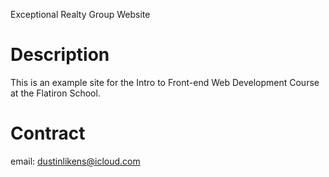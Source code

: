 Exceptional Realty Group Website

# Description

This is an example site for the Intro to Front-end Web Development Course at the Flatiron School.

# Contract 

email: dustinlikens@icloud.com